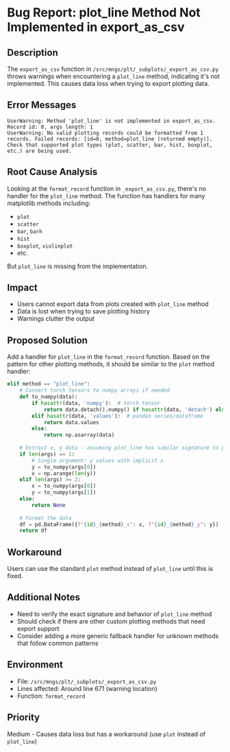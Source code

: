 # Bug Report: plot_line Method Not Implemented in export_as_csv

## Description
The `export_as_csv` function in `/src/mngs/plt/_subplots/_export_as_csv.py` throws warnings when encountering a `plot_line` method, indicating it's not implemented. This causes data loss when trying to export plotting data.

## Error Messages
```
UserWarning: Method 'plot_line' is not implemented in export_as_csv. Record id: 0, args length: 1
UserWarning: No valid plotting records could be formatted from 1 records. Failed records: [id=0, method=plot_line (returned empty)]. Check that supported plot types (plot, scatter, bar, hist, boxplot, etc.) are being used.
```

## Root Cause Analysis
Looking at the `format_record` function in `_export_as_csv.py`, there's no handler for the `plot_line` method. The function has handlers for many matplotlib methods including:
- `plot`
- `scatter`
- `bar`, `barh`
- `hist`
- `boxplot`, `violinplot`
- etc.

But `plot_line` is missing from the implementation.

## Impact
- Users cannot export data from plots created with `plot_line` method
- Data is lost when trying to save plotting history
- Warnings clutter the output

## Proposed Solution

Add a handler for `plot_line` in the `format_record` function. Based on the pattern for other plotting methods, it should be similar to the `plot` method handler:

```python
elif method == "plot_line":
    # Convert torch tensors to numpy arrays if needed
    def to_numpy(data):
        if hasattr(data, 'numpy'):  # torch tensor
            return data.detach().numpy() if hasattr(data, 'detach') else data.numpy()
        elif hasattr(data, 'values'):  # pandas series/dataframe
            return data.values
        else:
            return np.asarray(data)
    
    # Extract x, y data - assuming plot_line has similar signature to plot
    if len(args) == 1:
        # Single argument: y values with implicit x
        y = to_numpy(args[0])
        x = np.arange(len(y))
    elif len(args) >= 2:
        x = to_numpy(args[0])
        y = to_numpy(args[1])
    else:
        return None
        
    # Format the data
    df = pd.DataFrame({f"{id}_{method}_x": x, f"{id}_{method}_y": y})
    return df
```

## Workaround
Users can use the standard `plot` method instead of `plot_line` until this is fixed.

## Additional Notes
- Need to verify the exact signature and behavior of `plot_line` method
- Should check if there are other custom plotting methods that need export support
- Consider adding a more generic fallback handler for unknown methods that follow common patterns

## Environment
- File: `/src/mngs/plt/_subplots/_export_as_csv.py`
- Lines affected: Around line 671 (warning location)
- Function: `format_record`

## Priority
Medium - Causes data loss but has a workaround (use `plot` instead of `plot_line`)